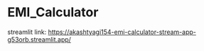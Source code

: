 # EMI_Calculator

streamlit link: https://akashtyagi154-emi-calculator-stream-app-g53orb.streamlit.app/
